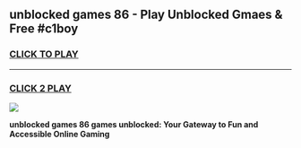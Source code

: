 
## unblocked games 86 - Play Unblocked Gmaes & Free #c1boy
<h3>
<a href="https://news.freeplayer.one?title=unblocked_games_86&ref=03M">CLICK TO PLAY</a></h3>
<hr>

<h3>
<a href="https://news.freeplayer.one?title=unblocked_games_86&ref=03M">CLICK 2 PLAY</a>
  
</h3>

<a href="https://news.freeplayer.one?title=unblocked_games_86&ref=03M"><img src="https://clearcache.store/games.png"></a>


**unblocked games 86 games unblocked: Your Gateway to Fun and Accessible Online Gaming**
